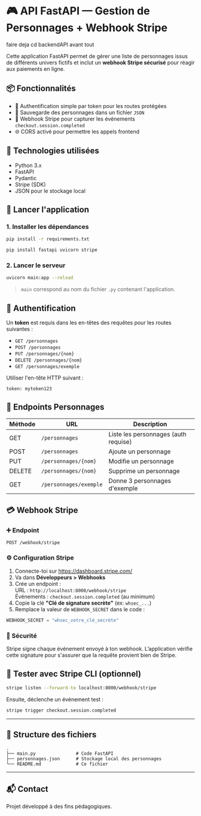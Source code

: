 # 🎮 API FastAPI — Gestion de Personnages + Webhook Stripe

faire deja 
cd backendAPI avant tout

Cette application FastAPI permet de gérer une liste de personnages issus de différents univers fictifs et inclut un **webhook Stripe sécurisé** pour réagir aux paiements en ligne.

## 📦 Fonctionnalités

- 🔐 Authentification simple par token pour les routes protégées
- 📁 Sauvegarde des personnages dans un fichier `JSON`
- 🔁 Webhook Stripe pour capturer les événements `checkout.session.completed`
- 🌐 CORS activé pour permettre les appels frontend

## 🧱 Technologies utilisées

- Python 3.x
- FastAPI
- Pydantic
- Stripe (SDK)
- JSON pour le stockage local

## 🚀 Lancer l'application

### 1. Installer les dépendances


```bash
pip install -r requirements.txt
```

```bash
pip install fastapi uvicorn stripe
```

### 2. Lancer le serveur

```bash
uvicorn main:app --reload
```

> `main` correspond au nom du fichier `.py` contenant l'application.

## 🔑 Authentification

Un **token** est requis dans les en-têtes des requêtes pour les routes suivantes :  
- `GET /personnages`
- `POST /personnages`
- `PUT /personnages/{nom}`
- `DELETE /personnages/{nom}`
- `GET /personnages/exemple`

Utiliser l'en-tête HTTP suivant :
```
token: mytoken123
```

## 🧙 Endpoints Personnages

| Méthode | URL                          | Description                         |
|---------|------------------------------|-------------------------------------|
| GET     | `/personnages`               | Liste les personnages (auth requise)|
| POST    | `/personnages`               | Ajoute un personnage                |
| PUT     | `/personnages/{nom}`         | Modifie un personnage               |
| DELETE  | `/personnages/{nom}`         | Supprime un personnage              |
| GET     | `/personnages/exemple`       | Donne 3 personnages d'exemple       |

## 💳 Webhook Stripe

### ➕ Endpoint

```
POST /webhook/stripe
```

### ⚙️ Configuration Stripe

1. Connecte-toi sur https://dashboard.stripe.com/
2. Va dans **Développeurs > Webhooks**
3. Crée un endpoint :  
   URL : `http://localhost:8000/webhook/stripe`  
   Événements : `checkout.session.completed` (au minimum)
4. Copie la clé **"Clé de signature secrète"** (ex: `whsec_...`)
5. Remplace la valeur de `WEBHOOK_SECRET` dans le code :

```python
WEBHOOK_SECRET = "whsec_votre_clé_secrète"
```

### 🔐 Sécurité

Stripe signe chaque événement envoyé à ton webhook. L’application vérifie cette signature pour s'assurer que la requête provient bien de Stripe.

## 🧪 Tester avec Stripe CLI (optionnel)

```bash
stripe listen --forward-to localhost:8000/webhook/stripe
```

Ensuite, déclenche un événement test :

```bash
stripe trigger checkout.session.completed
```

---

## 📁 Structure des fichiers

```
.
├── main.py               # Code FastAPI
├── personnages.json      # Stockage local des personnages
└── README.md             # Ce fichier
```

---

## 📬 Contact

Projet développé à des fins pédagogiques.
